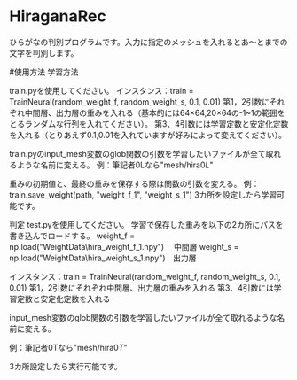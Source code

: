 # HiraganaRec
ひらがなの判別プログラムです。入力に指定のメッシュを入れるとあ～とまでの文字を判別します。

#使用方法
学習方法

train.pyを使用してください。
インスタンス：train = TrainNeural(random_weight_f, random_weight_s, 0.1, 0.01)
第1，2引数にそれぞれ中間層、出力層の重みを入れる（基本的には64×64,20×64の-1~1の範囲をとるランダムな行列を入れてください）。
第3、4引数には学習定数と安定化定数を入れる（とりあえず0.1,0.01を入れていますが好みによって変えてください）。

train.pyのinput_mesh変数のglob関数の引数を学習したいファイルが全て取れるような名前に変える。
例：筆記者0Lなら"mesh/hira0*L*"

重みの初期値と、最終の重みを保存する際は関数の引数を変える。
例：train.save_weight(path, "weight_f_1", "weight_s_1")
3カ所を設定したら学習可能です。

判定
test.pyを使用してください。
学習で保存した重みを以下の2カ所にパスを書き込んでロードする。
weight_f = np.load("WeightData\hira_weight_f_1.npy") 　中間層
weight_s = np.load("WeightData\hira_weight_s_1.npy")　出力層

インスタンス：train = TrainNeural(random_weight_f, random_weight_s, 0.1, 0.01)
第1，2引数にそれぞれ中間層、出力層の重みを入れる
第3、4引数には学習定数と安定化定数を入れる

input_mesh変数のglob関数の引数を学習したいファイルが全て取れるような名前に変える。

例：筆記者0Tなら"mesh/hira0*T*"

3カ所設定したら実行可能です。
